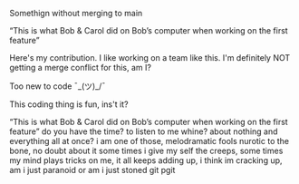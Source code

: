 Somethign without merging to main

“This is what Bob & Carol did on Bob’s computer when working on the first feature” 

Here's my contribution.
I like working on a team like this.
I'm definitely NOT getting a merge conflict for this, am I?

Too new to code ¯\_(ツ)_/¯

This coding thing is fun, ins't it? 

“This is what Bob & Carol did on Bob’s computer when working on the first feature”
do you have the time? to listen to me whine? about nothing and everything all at once?
i am one of those, melodramatic fools
nurotic to the bone,
no doubt about it
some times i give my self the creeps,
some times my mind plays tricks on me,
it all keeps adding up,
i think im cracking up,
am i just paranoid
or am i just stoned git pgit